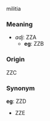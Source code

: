 militia
### Meaning
+ _adj_: ZZA
    + __eg__: ZZB

### Origin

ZZC

### Synonym

__eg__: ZZD

+ ZZE


